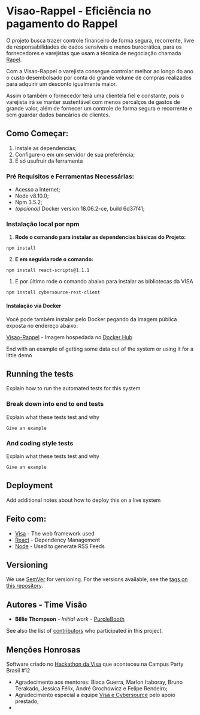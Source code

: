 # Visao-Rappel - Eficiência no pagamento do Rappel

O projeto busca trazer controle financeiro de forma segura, recorrente, livre de responsabilidades de dados sensíveis e menos burocrática, para os fornecedores e varejistas que usam a técnica de negociação chamada [Rapel](https://www.sdr.com.br/Ideias003/291.htm).

Com a Visao-Rappel o varejista consegue controlar melhor ao longo do ano o custo desembolsado por conta do grande volume de compras realizados para adquirir um desconto igualmente maior.

Assim o também o  fornecedor terá uma clientela fiel e constante, pois o varejista irá se manter sustentável com menos percalços de gastos de grande valor, além de fornecer um controle de forma segura e recorrente e sem guardar dados bancários de clientes.

## Como Começar:

1. Instale as dependencias;
2. Configure-o em um servidor de sua preferência;
3. É só usufruir da ferramenta

### Pré Requisitos e Ferramentas Necessárias:

* Acesso a Internet;
* Node v8.10.0;
* Npm 3.5.2;
* _(opcional)_ Docker version 18.06.2-ce, build 6d37f41;

### Instalação local por npm


1. **Rode o comando para instalar as dependencias básicas do Projeto:**
```
npm install
```

2. **E em seguida rode o comando:**

```
npm install react-scripts@1.1.1
```

1. E por último rode o comando abaixo para instalar as bibliotecas da VISA

```
npm install cybersource-rest-client
```

#### Instalação via Docker

Você pode também instalar pelo Docker pegando da imagem pública exposta no endereço abaixo:

[Visao-Rappel](https://cloud.docker.com/u/lorensov/repository/docker/lorensov/visao-rappel) - Imagem hospedada no [Docker Hub](https://hub.docker.com/?namespace=lorensov)

End with an example of getting some data out of the system or using it for a little demo

## Running the tests

Explain how to run the automated tests for this system

### Break down into end to end tests

Explain what these tests test and why

```
Give an example
```

### And coding style tests

Explain what these tests test and why

```
Give an example
```

## Deployment

Add additional notes about how to deploy this on a live system

## Feito com:

* [Visa](http://www.dropwizard.io/1.0.2/docs/) - The web framework used
* [React](https://maven.apache.org/) - Dependency Management
* [Node](https://rometools.github.io/rome/) - Used to generate RSS Feeds

## Versioning

We use [SemVer](http://semver.org/) for versioning. For the versions available, see the [tags on this repository](https://github.com/your/project/tags). 

## Autores - Time Visão

* **Billie Thompson** - *Initial work* - [PurpleBooth](https://github.com/PurpleBooth)

See also the list of [contributors](https://github.com/your/project/contributors) who participated in this project.

## Menções Honrosas

Software criado no [Hackathon da Visa](http://hackathon19.com.br/regulamento.pdf) que aconteceu na Campus Party Brasil #12
* Agradecimento aos mentores: Biaca Guerra, Marlon Itaboray, Bruno Terakado, Jessica Félix, André Grochowicz e Felipe Rendeiro;
* Agradecimento especial a equipe [Visa e Cybersource](https://developer.visa.com/capabilities/cybersource) pelo apoio prestado;
* 
